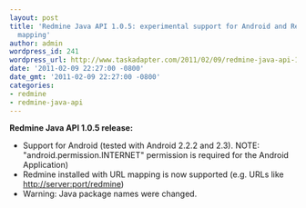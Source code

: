 ```yaml
---
layout: post
title: 'Redmine Java API 1.0.5: experimental support for Android and Redmine''s URL
  mapping'
author: admin
wordpress_id: 241
wordpress_url: http://www.taskadapter.com/2011/02/09/redmine-java-api-1-0-5-experimental-support-for-android-and-redmines-url-mapping/
date: '2011-02-09 22:27:00 -0800'
date_gmt: '2011-02-09 22:27:00 -0800'
categories:
- redmine
- redmine-java-api
---
```


**Redmine Java API 1.0.5 release:**

* Support for Android (tested with Android 2.2.2 and 2.3). NOTE: "android.permission.INTERNET" permission is required for the Android Application)
* Redmine installed with URL mapping is now supported (e.g. URLs like <a href="http://server:port/redmine">http://server:port/redmine</a>)
* Warning: Java package names were changed.